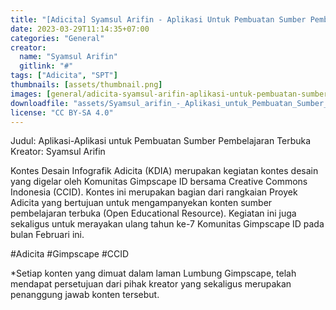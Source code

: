 ```yaml
---
title: "[Adicita] Syamsul Arifin - Aplikasi Untuk Pembuatan Sumber Pembelajaran Terbuka"
date: 2023-03-29T11:14:35+07:00
categories: "General"
creator: 
  name: "Syamsul Arifin"
  gitlink: "#"
tags: ["Adicita", "SPT"]
thumbnails: [assets/thumbnail.png]
images: [general/adicita-syamsul-arifin-aplikasi-untuk-pembuatan-sumber-pembelajaran-terbuka/assets/thumbnail.png]
downloadfile: "assets/Syamsul_arifin_-_Aplikasi_untuk_Pembuatan_Sumber_Pembelajaran_Terbuka.zip"
license: "CC BY-SA 4.0"
---
```

Judul: Aplikasi-Aplikasi untuk Pembuatan Sumber Pembelajaran Terbuka
Kreator: Syamsul Arifin


Kontes Desain Infografik Adicita (KDIA) merupakan kegiatan kontes desain yang digelar oleh Komunitas Gimpscape ID bersama Creative Commons Indonesia (CCID). Kontes ini merupakan bagian dari rangkaian Proyek Adicita yang bertujuan untuk mengampanyekan konten sumber pembelajaran terbuka (Open Educational Resource). Kegiatan ini juga sekaligus untuk merayakan ulang tahun ke-7 Komunitas Gimpscape ID pada bulan Februari ini.

#Adicita #Gimpscape #CCID

*Setiap konten yang dimuat dalam laman Lumbung Gimpscape, telah mendapat persetujuan dari pihak kreator yang sekaligus merupakan penanggung jawab konten tersebut.
